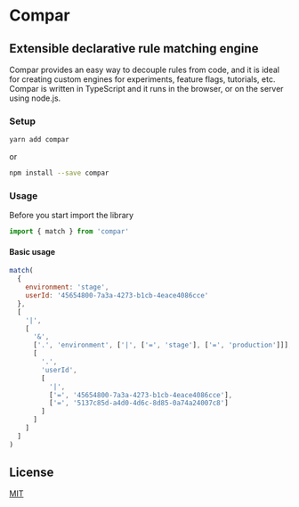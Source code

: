 # Compar

## Extensible declarative rule matching engine

Compar provides an easy way to decouple rules from code, and it is ideal for creating custom engines for experiments, feature flags, tutorials, etc. Compar is written in TypeScript and it runs in the browser, or on the server using node.js.

### Setup

```bash
yarn add compar
```

or

```bash
npm install --save compar
```

### Usage

Before you start import the library

```javascript
import { match } from 'compar'
```

#### Basic usage

```javascript
match(
  {
    environment: 'stage',
    userId: '45654800-7a3a-4273-b1cb-4eace4086cce'
  },
  [
    '|',
    [
      '&',
      ['.', 'environment', ['|', ['=', 'stage'], ['=', 'production']]],
      [
        '.',
        'userId',
        [
          '|',
          ['=', '45654800-7a3a-4273-b1cb-4eace4086cce'],
          ['=', '5137c85d-a4d0-4d6c-8d85-0a74a24007c8']
        ]
      ]
    ]
  ]
)
```

## License

[MIT](LICENSE)
